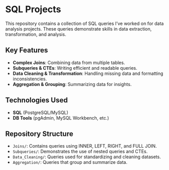 # SQL Projects

This repository contains a collection of SQL queries I’ve worked on for data analysis projects. These queries demonstrate skills in data extraction, transformation, and analysis.

## Key Features
- **Complex Joins**: Combining data from multiple tables.
- **Subqueries & CTEs**: Writing efficient and readable queries.
- **Data Cleaning & Transformation**: Handling missing data and formatting inconsistencies.
- **Aggregation & Grouping**: Summarizing data for insights.

## Technologies Used
- **SQL** (PostgreSQL/MySQL)
- **DB Tools** (pgAdmin, MySQL Workbench, etc.)

## Repository Structure
- `Joins/`: Contains queries using INNER, LEFT, RIGHT, and FULL JOIN.
- `Subqueries/`: Demonstrates the use of nested queries and CTEs.
- `Data_Cleaning/`: Queries used for standardizing and cleaning datasets.
- `Aggregation/`: Queries that group and summarize data.
